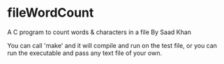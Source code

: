 # fileWordCount
A C program to count words &amp; characters in a file
By Saad Khan

You can call 'make' and it will compile and run on the test file, or you can run the executable and pass any text file of your own.
